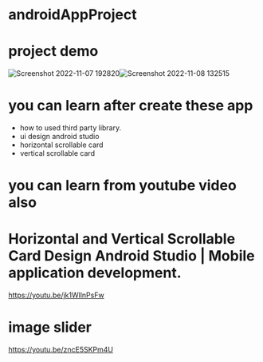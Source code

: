 # androidAppProject

# project demo
![Screenshot 2022-11-07 192820](https://user-images.githubusercontent.com/109209762/200505877-0ce332b0-4f11-4919-bc6d-caa074c9a58e.png)![Screenshot 2022-11-08 132515](https://user-images.githubusercontent.com/109209762/200505904-f1acde7d-539a-4160-903b-56850cca656f.png)

# you can learn after create these app
- how to used third party library.
- ui design android studio
- horizontal scrollable card
- vertical scrollable card

# you can learn from youtube video also
# Horizontal and Vertical Scrollable Card Design Android Studio | Mobile application development.
  https://youtu.be/jk1WllnPsFw
  
# image slider   
  https://youtu.be/zncE5SKPm4U

